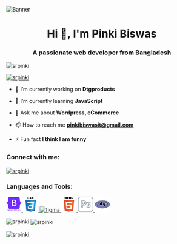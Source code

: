 <!-- Banner Image -->
![Banner]([https://your-image-link.com/banner.jpg](https://github.com/srpinki/assignment-1/blob/main/Digital%20Web%20Design.png))

<h1 align="center">Hi 👋, I'm Pinki Biswas</h1>
<h3 align="center">A passionate web developer from Bangladesh</h3>

<p align="left"> <img src="https://komarev.com/ghpvc/?username=srpinki&label=Profile%20views&color=0e75b6&style=flat" alt="srpinki" /> </p>

<p align="left"> <a href="https://github.com/ryo-ma/github-profile-trophy"><img src="https://github-profile-trophy.vercel.app/?username=srpinki" alt="srpinki" /></a> </p>

- 🔭 I’m currently working on **Dtgproducts**

- 🌱 I’m currently learning **JavaScript**

- 💬 Ask me about **Wordpress, eCommerce**

- 📫 How to reach me **pinkibiswasit@gmail.com**

- ⚡ Fun fact **I think I am funny**

<h3 align="left">Connect with me:</h3>
<p align="left">
<a href="https://linkedin.com/in/srpinki" target="blank"><img align="center" src="https://raw.githubusercontent.com/rahuldkjain/github-profile-readme-generator/master/src/images/icons/Social/linked-in-alt.svg" alt="srpinki" height="30" width="40" /></a>
</p>

<h3 align="left">Languages and Tools:</h3>
<p align="left"> <a href="https://getbootstrap.com" target="_blank" rel="noreferrer"> <img src="https://raw.githubusercontent.com/devicons/devicon/master/icons/bootstrap/bootstrap-plain-wordmark.svg" alt="bootstrap" width="40" height="40"/> </a> <a href="https://www.w3schools.com/css/" target="_blank" rel="noreferrer"> <img src="https://raw.githubusercontent.com/devicons/devicon/master/icons/css3/css3-original-wordmark.svg" alt="css3" width="40" height="40"/> </a> <a href="https://www.figma.com/" target="_blank" rel="noreferrer"> <img src="https://www.vectorlogo.zone/logos/figma/figma-icon.svg" alt="figma" width="40" height="40"/> </a> <a href="https://www.w3.org/html/" target="_blank" rel="noreferrer"> <img src="https://raw.githubusercontent.com/devicons/devicon/master/icons/html5/html5-original-wordmark.svg" alt="html5" width="40" height="40"/> </a> <a href="https://www.photoshop.com/en" target="_blank" rel="noreferrer"> <img src="https://raw.githubusercontent.com/devicons/devicon/master/icons/photoshop/photoshop-line.svg" alt="photoshop" width="40" height="40"/> </a> <a href="https://www.php.net" target="_blank" rel="noreferrer"> <img src="https://raw.githubusercontent.com/devicons/devicon/master/icons/php/php-original.svg" alt="php" width="40" height="40"/> </a> </p>

<p><img align="left" src="https://github-readme-stats.vercel.app/api/top-langs?username=srpinki&show_icons=true&locale=en&layout=compact" alt="srpinki" /></p>

<p>&nbsp;<img align="center" src="https://github-readme-stats.vercel.app/api?username=srpinki&show_icons=true&locale=en" alt="srpinki" /></p>

<p><img align="center" src="https://github-readme-streak-stats.herokuapp.com/?user=srpinki&" alt="srpinki" /></p>

